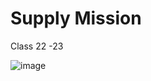 # Supply Mission

Class 22 -23


![image](https://user-images.githubusercontent.com/72172315/122845137-04797a80-d2d1-11eb-9066-fc945e2a02c7.png)

